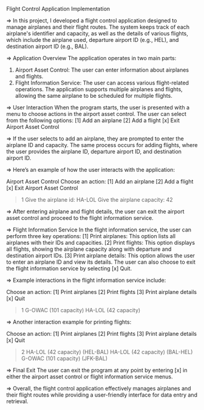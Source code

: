 Flight Control Application Implementation

=> In this project, I developed a flight control application designed to manage airplanes and their flight routes. The system keeps track of each airplane's identifier and capacity, as well as the details of various flights, which include the airplane used, departure airport ID (e.g., HEL), and destination airport ID (e.g., BAL).

=> Application Overview
The application operates in two main parts:
1. Airport Asset Control: The user can enter information about airplanes and flights.
2. Flight Information Service: The user can access various flight-related operations.
The application supports multiple airplanes and flights, allowing the same airplane to be scheduled for multiple flights.

=> User Interaction
When the program starts, the user is presented with a menu to choose actions in the airport asset control. The user can select from the following options:
[1] Add an airplane
[2] Add a flight
[x] Exit Airport Asset Control

=> If the user selects to add an airplane, they are prompted to enter the airplane ID and capacity. The same process occurs for adding flights, where the user provides the airplane ID, departure airport ID, and destination airport ID.

=> Here’s an example of how the user interacts with the application:

Airport Asset Control
Choose an action:
[1] Add an airplane
[2] Add a flight
[x] Exit Airport Asset Control
> 1
Give the airplane id: HA-LOL
Give the airplane capacity: 42

=> After entering airplane and flight details, the user can exit the airport asset control and proceed to the flight information service.

=> Flight Information Service
In the flight information service, the user can perform three key operations:
[1] Print airplanes: This option lists all airplanes with their IDs and capacities.
[2] Print flights: This option displays all flights, showing the airplane capacity along with departure and destination airport IDs.
[3] Print airplane details: This option allows the user to enter an airplane ID and view its details.
The user can also choose to exit the flight information service by selecting [x] Quit.

=> Example interactions in the flight information service include:

Choose an action:
[1] Print airplanes
[2] Print flights
[3] Print airplane details
[x] Quit
> 1
G-OWAC (101 capacity)
HA-LOL (42 capacity)

=> Another interaction example for printing flights:

Choose an action:
[1] Print airplanes
[2] Print flights
[3] Print airplane details
[x] Quit
> 2
HA-LOL (42 capacity) (HEL-BAL)
HA-LOL (42 capacity) (BAL-HEL)
G-OWAC (101 capacity) (JFK-BAL)

=> Final Exit
The user can exit the program at any point by entering [x] in either the airport asset control or flight information service menus.

=> Overall, the flight control application effectively manages airplanes and their flight routes while providing a user-friendly interface for data entry and retrieval.
